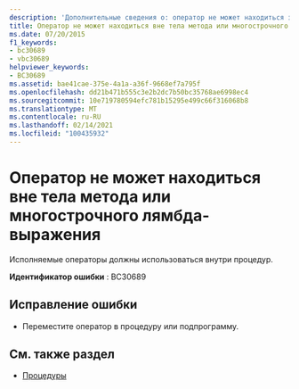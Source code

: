 ```yaml
---
description: 'Дополнительные сведения о: оператор не может находиться за пределами тела метода или многострочного лямбда-выражения'
title: Оператор не может находиться вне тела метода или многострочного лямбда-выражения
ms.date: 07/20/2015
f1_keywords:
- bc30689
- vbc30689
helpviewer_keywords:
- BC30689
ms.assetid: bae41cae-375e-4a1a-a36f-9668ef7a795f
ms.openlocfilehash: dd21b471b555c3e2b2dc7b50bc35768ae6998ec4
ms.sourcegitcommit: 10e719780594efc781b15295e499c66f316068b8
ms.translationtype: MT
ms.contentlocale: ru-RU
ms.lasthandoff: 02/14/2021
ms.locfileid: "100435932"
---
```

# <a name="statement-cannot-appear-outside-of-a-method-bodymultiline-lambda"></a>Оператор не может находиться вне тела метода или многострочного лямбда-выражения

Исполняемые операторы должны использоваться внутри процедур.  
  
 **Идентификатор ошибки** : BC30689  
  
## <a name="to-correct-this-error"></a>Исправление ошибки  
  
- Переместите оператор в процедуру или подпрограмму.  
  
## <a name="see-also"></a>См. также раздел

- [Процедуры](../programming-guide/language-features/procedures/index.md)

